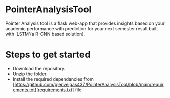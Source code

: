 # PointerAnalysisTool
Pointer Analysis tool is a flask web-app that provides insights based on your academic performance with prediction for your next semester result built with 'LSTM'(a R-CNN based solution).

# Steps to get started

- Download the repository.
- Unzip the folder.
- Install the required dependancies from [https://github.com/glenveigas437/PointerAnalysisTool/blob/main/requirements.txt][requirements.txt]  file.
